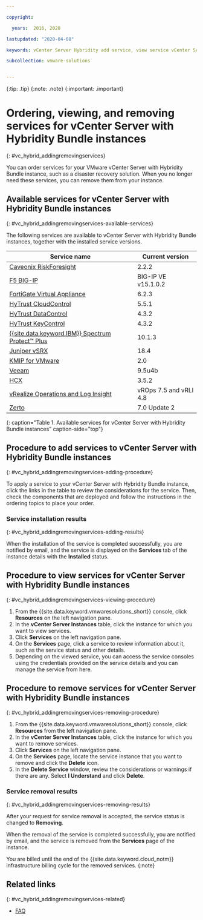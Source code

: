 ```yaml
---

copyright:

  years:  2016, 2020

lastupdated: "2020-04-08"

keywords: vCenter Server Hybridity add service, view service vCenter Server Hybridity, remove service vCenter Server Hybridity

subcollection: vmware-solutions


---
```


{:tip: .tip}
{:note: .note}
{:important: .important}

# Ordering, viewing, and removing services for vCenter Server with Hybridity Bundle instances
{: #vc_hybrid_addingremovingservices}

You can order services for your VMware vCenter Server with Hybridity Bundle instance, such as a disaster recovery solution. When you no longer need these services, you can remove them from your instance.

## Available services for vCenter Server with Hybridity Bundle instances
{: #vc_hybrid_addingremovingservices-available-services}

The following services are available to vCenter Server with Hybridity Bundle instances, together with the installed service versions.

| Service name | Current version |
|--------------|-----------------|
| [Caveonix RiskForesight](/docs/vmwaresolutions?topic=vmware-solutions-caveonix_considerations) | 2.2.2 |
| [F5 BIG-IP](/docs/vmwaresolutions?topic=vmware-solutions-f5_considerations) | BIG-IP VE v15.1.0.2 |
| [FortiGate Virtual Appliance](/docs/vmwaresolutions?topic=vmware-solutions-fortinetvm_considerations) | 6.2.3 |
| [HyTrust CloudControl](/docs/vmwaresolutions?topic=vmware-solutions-htcc_considerations) | 5.5.1 |
| [HyTrust DataControl](/docs/vmwaresolutions?topic=vmware-solutions-htdc_considerations) | 4.3.2 |
| [HyTrust KeyControl](/docs/vmwaresolutions?topic=vmware-solutions-htkc_considerations) | 4.3.2 |
| [{{site.data.keyword.IBM}} Spectrum Protect&trade; Plus](/docs/vmwaresolutions?topic=vmware-solutions-spp_considerations) | 10.1.3 |
| [Juniper vSRX](/docs/vmwaresolutions?topic=vmware-solutions-vsrx_overview) | 18.4  |
| [KMIP for VMware](/docs/vmwaresolutions?topic=vmware-solutions-kmip_standalone_considerations) | 2.0  |
| [Veeam](/docs/vmwaresolutions?topic=vmware-solutions-veeam_considerations) | 9.5u4b |
| [HCX](/docs/vmwaresolutions?topic=vmware-solutions-hcx_considerations#hcx_considerations) | 3.5.2 |
| [vRealize Operations and Log Insight](/docs/vmwaresolutions?topic=vmware-solutions-vrops_overview) | vROps 7.5 and vRLI 4.8 |
| [Zerto](/docs/vmwaresolutions?topic=vmware-solutions-addingzertodr) | 7.0 Update 2 |
{: caption="Table 1. Available services for vCenter Server with Hybridity Bundle instances" caption-side="top"}

## Procedure to add services to vCenter Server with Hybridity Bundle instances
{: #vc_hybrid_addingremovingservices-adding-procedure}

To apply a service to your vCenter Server with Hybridity Bundle instance, click the links in the table to review the considerations for the service. Then, check the components that are deployed and follow the instructions in the ordering topics to place your order.

### Service installation results
{: #vc_hybrid_addingremovingservices-adding-results}

When the installation of the service is completed successfully, you are notified by email, and the service is displayed on the **Services** tab of the instance details with the **Installed** status.

## Procedure to view services for vCenter Server with Hybridity Bundle instances
{: #vc_hybrid_addingremovingservices-viewing-procedure}

1. From the {{site.data.keyword.vmwaresolutions_short}} console, click **Resources** on the left navigation pane.
2. In the **vCenter Server Instances** table, click the instance for which you want to view services.
3. Click **Services** on the left navigation pane.
4. On the **Services** page, click a service to review information about it, such as the service status and other details.
5. Depending on the viewed service, you can access the service consoles using the credentials provided on the service details and you can manage the service from here.

## Procedure to remove services for vCenter Server with Hybridity Bundle instances
{: #vc_hybrid_addingremovingservices-removing-procedure}

1. From the {{site.data.keyword.vmwaresolutions_short}} console, click **Resources** from the left navigation pane.
2. In the **vCenter Server Instances** table, click the instance for which you want to remove services.
3. Click **Services** on the left navigation pane.
4. On the **Services** page, locate the service instance that you want to remove and click the **Delete** icon.
5. In the **Delete Service** window, review the considerations or warnings if there are any. Select **I Understand** and click **Delete**.

### Service removal results
{: #vc_hybrid_addingremovingservices-removing-results}

After your request for service removal is accepted, the service status is changed to **Removing**.

When the removal of the service is completed successfully, you are notified by email, and the service is removed from the **Services** page of the instance.

You are billed until the end of the {{site.data.keyword.cloud_notm}} infrastructure billing cycle for the removed services.
{:note}

## Related links
{: #vc_hybrid_addingremovingservices-related}

* [FAQ](/docs/vmwaresolutions?topic=vmware-solutions-faq-vmwaresolutions)
